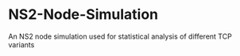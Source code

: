 # NS2-Node-Simulation
An NS2 node simulation used for statistical analysis of different TCP variants
